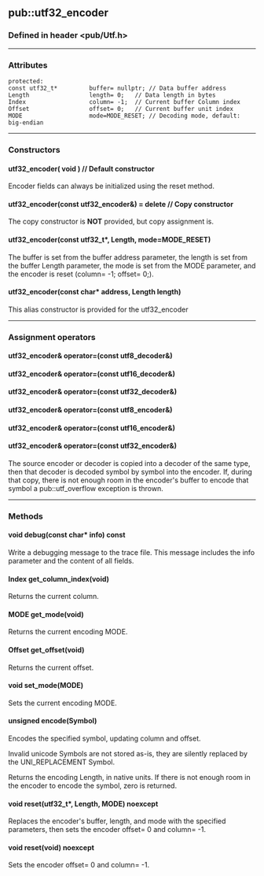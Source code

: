 <!-- -------------------------------------------------------------------------
//
//       Copyright (c) 2024 Frank Eskesen.
//
//       This file is free content, distributed under the MIT license.
//       (See accompanying file LICENSE.MIT or the original contained
//       within https://opensource.org/licenses/MIT)
//
//----------------------------------------------------------------------------
//
// Title-
//       ~/doc/cpp/pub_utf-encoder32.md
//
// Purpose-
//       Utf.h utf32_encoder reference manual
//
// Last change date-
//       2024/09/12
//
-------------------------------------------------------------------------- -->
## <a id="header">pub::utf32_encoder</a>

### Defined in header <pub/Utf.h>

<!-- ===================================================================== -->
---
### <a id="attrib">Attributes</a>

```
protected:
const utf32_t*         buffer= nullptr; // Data buffer address
Length                 length= 0;   // Data length in bytes
Index                  column= -1;  // Current buffer Column index
Offset                 offset= 0;   // Current buffer unit index
MODE                   mode=MODE_RESET; // Decoding mode, default: big-endian
```

---
### <a id="constr">Constructors</a>

#### utf32_encoder( void ) // Default constructor
Encoder fields can always be initialized using the reset method.

#### utf32_encoder(const utf32_encoder&) = delete // Copy constructor
The copy constructor is **NOT** provided, but copy assignment is.

#### utf32_encoder(const utf32_t*, Length, mode=MODE_RESET)
The buffer is set from the buffer address parameter,
the length is set from the buffer Length parameter,
the mode is set from the MODE parameter,
and the encoder is reset (column= -1; offset= 0;).

#### utf32_encoder(const char* address, Length length)
This alias constructor is provided for the utf32_encoder

---
### <a id="assign">Assignment operators</a>

#### utf32_encoder& operator=(const utf8_decoder&)
#### utf32_encoder& operator=(const utf16_decoder&)
#### utf32_encoder& operator=(const utf32_decoder&)
#### utf32_encoder& operator=(const utf8_encoder&)
#### utf32_encoder& operator=(const utf16_encoder&)
#### utf32_encoder& operator=(const utf32_encoder&)
The source encoder or decoder is copied into a decoder of the same type, then
that decoder is decoded symbol by symbol into the encoder.
If, during that copy, there is not enough room in the encoder's buffer
to encode that symbol a pub::utf_overflow exception is thrown.

---
### <a id="methods">Methods</a>

#### <a id="debugd">void debug(const char* info) const</a>
Write a debugging message to the trace file.
This message includes the info parameter and the content of all fields.

#### <a id="get-ci">Index get_column_index(void)</a>
Returns the current column.

#### <a id="get-md">MODE get_mode(void)</a>
Returns the current encoding MODE.

#### <a id="get-of">Offset get_offset(void)</a>
Returns the current offset.

#### <a id="set-md">void set_mode(MODE)</a>
Sets the current encoding MODE.

#### <a id="encode">unsigned encode(Symbol)</a>
Encodes the specified symbol, updating column and offset.

Invalid unicode Symbols are not stored as-is, they are silently replaced by
the UNI_REPLACEMENT Symbol.

Returns the encoding Length, in native units. If there is not enough room in
the encoder to encode the symbol, zero is returned.

#### <a id="resets">void reset(utf32_t*, Length, MODE) noexcept</a>
Replaces the encoder's buffer, length, and mode with the specified parameters,
then sets the encoder offset= 0 and column= -1.

#### void reset(void) noexcept
Sets the encoder offset= 0 and column= -1.
